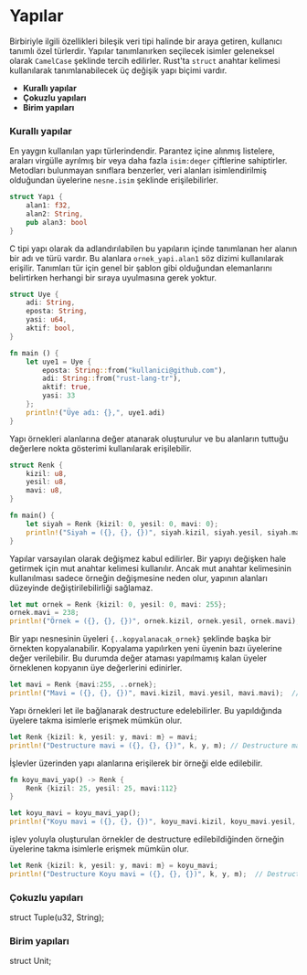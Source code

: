 # Yapılar
Birbiriyle ilgili özellikleri bileşik veri tipi halinde bir araya getiren, kullanıcı tanımlı özel türlerdir. Yapılar tanımlanırken seçilecek isimler geleneksel olarak `CamelCase` şeklinde tercih edilirler. Rust'ta `struct` anahtar kelimesi kullanılarak tanımlanabilecek üç değişik yapı biçimi vardır.
- **Kurallı yapılar**
- **Çokuzlu yapıları**
- **Birim yapıları**

### Kurallı yapılar
En yaygın kullanılan yapı türlerindendir. Parantez içine alınmış listelere, araları virgülle ayrılmış bir veya daha fazla `isim:deger` çiftlerine sahiptirler. Metodları bulunmayan sınıflara benzerler, veri alanları isimlendirilmiş olduğundan üyelerine `nesne.isim` şeklinde erişilebilirler. 

```Rust
struct Yapı {
    alan1: f32,
    alan2: String,
    pub alan3: bool
}
````
C tipi yapı olarak da adlandırılabilen bu yapıların içinde tanımlanan her alanın bir adı ve türü vardır. Bu alanlara `ornek_yapi.alan1` söz dizimi kullanılarak erişilir. Tanımları tür için genel bir şablon gibi olduğundan elemanlarını belirtirken herhangi bir sıraya uyulmasına gerek yoktur. 
```Rust
struct Uye {
    adi: String,
    eposta: String,
    yasi: u64,
    aktif: bool,
}

fn main () {
    let uye1 = Uye {
        eposta: String::from("kullanici@github.com"),
        adi: String::from("rust-lang-tr"),
        aktif: true,
        yasi: 33
    };
    println!("Üye adı: {},", uye1.adi)
}
````
Yapı örnekleri alanlarına değer atanarak oluşturulur ve bu alanların tuttuğu değerlere nokta gösterimi kullanılarak erişilebilir.
```Rust
struct Renk {
    kizil: u8,
    yesil: u8,
    mavi: u8,
}

fn main() {
    let siyah = Renk {kizil: 0, yesil: 0, mavi: 0};
    println!("Siyah = ({}, {}, {})", siyah.kizil, siyah.yesil, siyah.mavi);  // Siyah = (0, 0, 0)
}
````
Yapılar varsayılan olarak değişmez kabul edilirler. Bir yapıyı değişken hale getirmek için mut anahtar kelimesi kullanılır. Ancak mut anahtar kelimesinin kullanılması sadece örneğin değişmesine neden olur, yapının alanları düzeyinde değiştirilebilirliği sağlamaz.
```Rust
let mut ornek = Renk {kizil: 0, yesil: 0, mavi: 255};
ornek.mavi = 238;
println!("Örnek = ({}, {}, {})", ornek.kizil, ornek.yesil, ornek.mavi);  // Örnek = (0, 0, 238)
````

Bir yapı nesnesinin üyeleri `{..kopyalanacak_ornek}` şeklinde başka bir örnekten kopyalanabilir. Kopyalama yapılırken yeni üyenin bazı üyelerine değer verilebilir. Bu durumda değer ataması yapılmamış kalan üyeler örneklenen kopyanın üye değerlerini edinirler.
```Rust
let mavi = Renk {mavi:255, ..ornek};
println!("Mavi = ({}, {}, {})", mavi.kizil, mavi.yesil, mavi.mavi);  // Mavi = (0, 0, 255) 
````
Yapı örnekleri let ile bağlanarak destructure edelebilirler. Bu yapıldığında üyelere takma isimlerle erişmek mümkün olur.
```Rust
let Renk {kizil: k, yesil: y, mavi: m} = mavi;
println!("Destructure mavi = ({}, {}, {})", k, y, m); // Destructure mavi = (0, 0, 255)
````
İşlevler üzerinden yapı alanlarına erişilerek bir örneği elde edilebilir.
```Rust
fn koyu_mavi_yap() -> Renk {
    Renk {kizil: 25, yesil: 25, mavi:112}
}

let koyu_mavi = koyu_mavi_yap();
println!("Koyu mavi = ({}, {}, {})", koyu_mavi.kizil, koyu_mavi.yesil, koyu_mavi.mavi); // Koyu mavi = (25, 25, 112)
````
işlev yoluyla oluşturulan örnekler de destructure edilebildiğinden örneğin  üyelerine takma isimlerle erişmek mümkün olur.
```Rust
let Renk {kizil: k, yesil: y, mavi: m} = koyu_mavi;
println!("Destructure Koyu mavi = ({}, {}, {})", k, y, m);  // Destructure Koyu mavi = (25, 25, 112)
````

### Çokuzlu yapıları

struct Tuple(u32, String);


### Birim yapıları

struct Unit;
